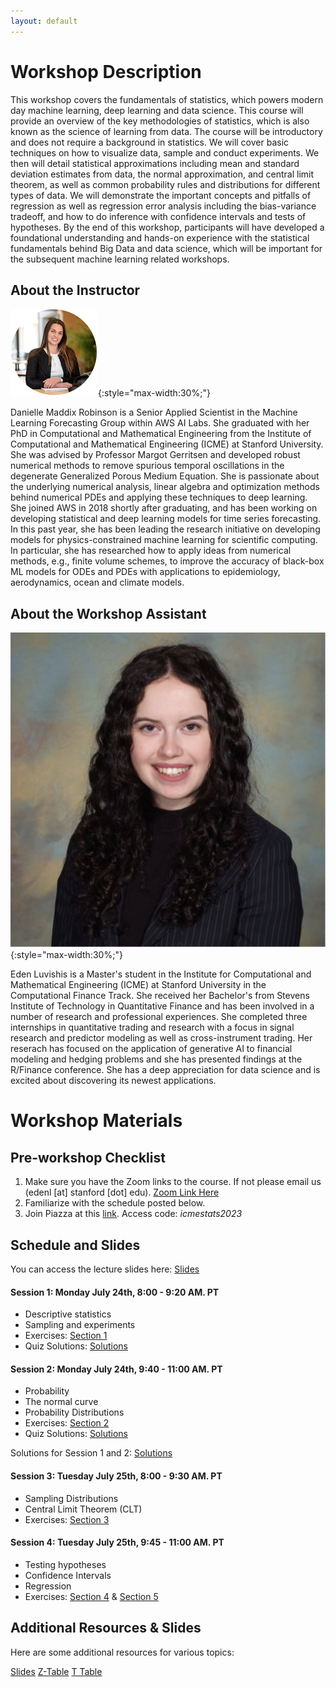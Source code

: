 ```yaml
---
layout: default
---
```


# Workshop Description

This workshop covers the fundamentals of statistics, which powers modern day machine learning, deep learning and data science. This course will provide an overview of the key methodologies of statistics, which is also known as the science of learning from data.  The course will be introductory and does not require a background in statistics. We will cover basic techniques on how to visualize data, sample and conduct experiments. We then will detail statistical approximations including mean and standard deviation estimates from data, the normal approximation, and central limit theorem, as well as common probability rules and distributions for different types of data. We will demonstrate the important concepts and pitfalls of regression as well as regression error analysis including the bias-variance tradeoff, and how to do inference with confidence intervals and tests of hypotheses. By the end of this workshop, participants will have developed a foundational understanding and hands-on experience with the statistical fundamentals behind Big Data and data science, which will be important for the subsequent machine learning related workshops.

## About the Instructor

![danielle-maddix](/assets/img/danielle.png){:style="max-width:30%;"}

Danielle Maddix Robinson is a Senior Applied Scientist in the Machine Learning Forecasting Group within AWS AI Labs. She graduated with her PhD in Computational and Mathematical Engineering from the Institute of Computational and Mathematical Engineering (ICME) at Stanford University. She was advised by Professor Margot Gerritsen and developed robust numerical methods to remove spurious temporal oscillations in the degenerate Generalized Porous Medium Equation.  She is passionate about the underlying numerical analysis, linear algebra and optimization methods behind numerical PDEs and applying these techniques to deep learning.  She joined AWS in 2018 shortly after graduating, and has been working on developing statistical and deep learning models for time series forecasting. In this past year, she has been leading the research initiative on developing models for physics-constrained machine learning for scientific computing. In particular, she has researched how to apply ideas from numerical methods, e.g., finite volume schemes, to improve the accuracy of black-box ML models for ODEs and PDEs with applications to epidemiology, aerodynamics, ocean and climate models. 

## About the Workshop Assistant 

![eden-luvishis](/assets/img/edenluvishissquare.png){:style="max-width:30%;"}

Eden Luvishis is a Master's student in the Institute for Computational and Mathematical Engineering (ICME) at Stanford University in the Computational Finance Track. She received her Bachelor's from Stevens Institute of Technology in Quantitative Finance and has been involved in a number of research and professional experiences. She completed three internships in quantitative trading and research with a focus in signal research and predictor modeling as well as cross-instrument trading. Her reserach has focused on the application of generative AI to financial modeling and hedging problems and she has presented findings at the R/Finance conference. She has a deep appreciation for data science and is excited about discovering its newest applications. 

# Workshop Materials

## Pre-workshop Checklist

1. Make sure you have the Zoom links to the course. If not please email us (edenl [at] stanford [dot] edu). [Zoom Link Here]( https://stanford.zoom.us/j/93446967360?pwd=MTJDb3A3U1lPVWw1Mkd3UEJ1ajY1QT09)
2. Familiarize with the schedule posted below.
3. Join Piazza at this [link](https://piazza.com/stanford/summer2023/icmesummer). Access code: _icmestats2023_

## Schedule and Slides 

You can access the lecture slides here: [Slides](/assets/pdf/slidesall_danielle.pdf)

#### Session 1: Monday July 24th, 8:00 - 9:20 AM. PT
  - Descriptive statistics
  - Sampling and experiments
  - Exercises: [Section 1](/assets/pdf/section1.pdf)
  - Quiz Solutions: [Solutions](/assets/pdf/sec1quiz.pdf)
  
#### Session 2: Monday July 24th, 9:40 - 11:00 AM. PT
  - Probability
  - The normal curve
  - Probability Distributions
  - Exercises: [Section 2](/assets/pdf/section2.pdf)
  - Quiz Solutions: [Solutions](/assets/pdf/sec2quiz.pdf)

Solutions for Session 1 and 2: [Solutions](/assets/pdf/section12solns.pdf)

#### Session 3: Tuesday July 25th, 8:00 - 9:30 AM. PT
  - Sampling Distributions
  - Central Limit Theorem (CLT)
  - Exercises: [Section 3](/assets/pdf/section3.pdf)


#### Session 4: Tuesday July 25th, 9:45 - 11:00 AM. PT
  - Testing hypotheses
  - Confidence Intervals
  - Regression
  - Exercises: [Section 4](/assets/pdf/section4.pdf) & [Section 5](/assets/pdf/section5.pdf)


## Additional Resources & Slides

Here are some additional resources for various topics:

[Slides](/assets/pdf/slidesall_danielle.pdf)
[Z-Table](https://www.z-table.com/)
[T Table](https://www.sjsu.edu/faculty/gerstman/StatPrimer/t-table.pdf)







